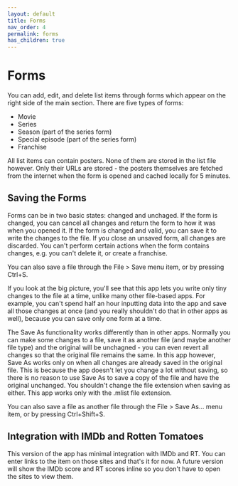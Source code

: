 ```yaml
---
layout: default
title: Forms
nav_order: 4
permalink: forms
has_children: true
---
```


# Forms

You can add, edit, and delete list items through forms which appear on the right side of the main section. There are five
types of forms:

- Movie
- Series
- Season (part of the series form)
- Special episode (part of the series form)
- Franchise

All list items can contain posters. None of them are stored in the list file however. Only their URLs are stored - the
posters themselves are fetched from the internet when the form is opened and cached locally for 5 minutes.

## Saving the Forms

Forms can be in two basic states: changed and unchaged. If the form is changed, you can cancel all changes and return
the form to how it was when you opened it. If the form is changed and valid, you can save it to write the changes to
the file. If you close an unsaved form, all changes are discarded. You can't perform certain actions when the form
contains changes, e.g. you can't delete it, or create a franchise.

You can also save a file through the File > Save menu item, or by pressing Ctrl+S.

If you look at the big picture, you'll see that this app lets you write only tiny changes to the file at a time, unlike
many other file-based apps. For example, you can't spend half an hour inputting data into the app and save all those
changes at once (and you really shouldn't do that in other apps as well), because you can save only one form at a time.

The Save As functionality works differently than in other apps. Normally you can make some changes to
a file, save it as another file (and maybe another file type) and the original will be unchagned - you can
even revert all changes so that the original file remains the same. In this app however, Save As works only on when
all changes are already saved in the original file. This is because the app doesn't let you change a lot without saving,
so there is no reason to use Save As to save a copy of the file and have the original unchanged. You shouldn't change
the file extension when saving as either. This app works only with the .mlist file extension.

You can also save a file as another file through the File > Save As... menu item, or by pressing Ctrl+Shift+S.

## Integration with IMDb and Rotten Tomatoes

This version of the app has minimal integration with IMDb and RT. You can enter links to the item on those sites and
that's it for now. A future version will show the IMDb score and RT scores inline so you don't have to open the sites
to view them.
